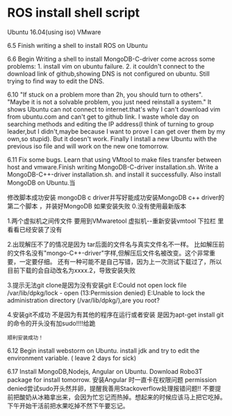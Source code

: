 # ROS install shell script

Ubuntu 16.04(using iso)
VMware

6.5 Finish writing a shell to install ROS on Ubuntu

6.6 Begin Writing a shell to install MongoDB-C-driver 
    come across some problems:
    1. install vim on ubuntu failure. 
    2. it couldn't connect to the download link of github,showing DNS is not configured on ubuntu. 
     Still trying to find way to edit the DNS.
     
6.10 "If stuck on a problem more than 2h, you should turn to others".
     "Maybe it is not a solvable problem, you just need reinstall a system."
     It shows Ubuntu can not connect to internet.that's why I can't download vim from ubuntu.com and can't get to github link. I waste whole day on searching methods and editing the IP address(I think of turning to group leader,but I didn't,maybe because I want to prove I can get over them by my own,so stupid). But it doesn't work. Finally I install a new Ubuntu with the previous iso file and will work on the new one tomorrow.

6.11 Fix some bugs. Learn that using VMtool to make files transfer between host and vmware.Finish writing MongoDB-C-driver installation.sh. Write a MongoDB-C++-driver installation.sh. and install it successfully. Also install MongoDB on Ubuntu.当

   修改脚本成功安装 mongoDB c driver并写好能成功安装MongoDB c++ driver的第二个脚本 ，并装好MongoDB
如果安装失败
0.没有使用最新版本

1.两个虚拟机之间传文件 要用到VMwaretool
虚拟机--重新安装vmtool 下拉栏 里看看已经安装了没有

2.出现解压不了的情况是因为 tar后面的文件名与真实文件名不一样。 比如解压前的文件名没有"mongo-C++-driver"字样,但解压后文件名被改变。这个非常重要，一定要仔细。
还有一种可能不是自己写错，因为上一次测试下载过了，所以目前下载的会自动改名为xxxx.2，导致安装失败

3.提示无法git clone是因为没有安装git
   E:Could not open lock file /var/lib/dpkg/lock - open (13:Permission denied) 
   E:Unable to lock the administration directory (/var/lib/dpkg/),are you root? 

4.安装git不成功 不是因为有其他的程序在运行或者安装 是因为apt-get install git 的命令的开头没有加sudo!!!!给跪

    顺利安装成功！
    
6.12 Begin install webstorm on Ubuntu. install jdk and try to edit the environment variable.
     ( leave 2 days for sick)
     
6.17 Install MongoDB,Nodejs, Angular on Ubuntu. Download Robo3T package for install tomorrow.
     安装Angular 时一直卡在权限问题 permission denied尝试sudo开头然并卵，提醒我善用Stackoverflow处理报错问题!! 
     不要提前把酸奶从冰箱拿出来，会因为忙忘记而热掉。想起来的时候应该马上把它吃掉。下午开始干活前把水果吃掉不然下午要忘记。
